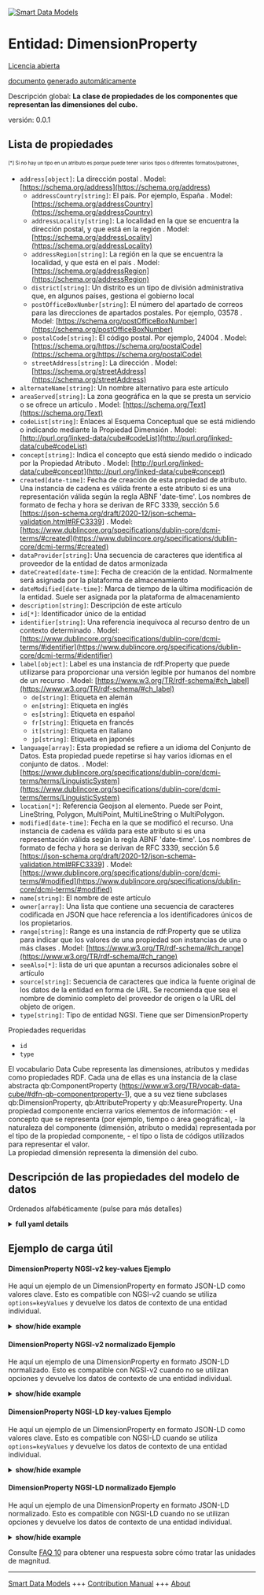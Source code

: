 <!-- 10-Header -->    
[![Smart Data Models](https://smartdatamodels.org/wp-content/uploads/2022/01/SmartDataModels_logo.png "Logo")](https://smartdatamodels.org)    
Entidad: DimensionProperty    
==========================<!-- /10-Header -->    
<!-- 15-License -->    
[Licencia abierta](https://github.com/smart-data-models//dataModel.STAT-DCAT-AP/blob/master/DimensionProperty/LICENSE.md)    
[documento generado automáticamente](https://docs.google.com/presentation/d/e/2PACX-1vTs-Ng5dIAwkg91oTTUdt8ua7woBXhPnwavZ0FxgR8BsAI_Ek3C5q97Nd94HS8KhP-r_quD4H0fgyt3/pub?start=false&loop=false&delayms=3000#slide=id.gb715ace035_0_60)    
<!-- /15-License -->    
<!-- 20-Description -->    
Descripción global: **La clase de propiedades de los componentes que representan las dimensiones del cubo.**    
versión: 0.0.1    
<!-- /20-Description -->    
<!-- 30-PropertiesList -->    
## Lista de propiedades    
<sup><sub>[*] Si no hay un tipo en un atributo es porque puede tener varios tipos o diferentes formatos/patrones</sub></sup>.    
- `address[object]`: La dirección postal  . Model: [https://schema.org/address](https://schema.org/address)	- `addressCountry[string]`: El país. Por ejemplo, España  . Model: [https://schema.org/addressCountry](https://schema.org/addressCountry)    
	- `addressLocality[string]`: La localidad en la que se encuentra la dirección postal, y que está en la región  . Model: [https://schema.org/addressLocality](https://schema.org/addressLocality)    
	- `addressRegion[string]`: La región en la que se encuentra la localidad, y que está en el país  . Model: [https://schema.org/addressRegion](https://schema.org/addressRegion)    
	- `district[string]`: Un distrito es un tipo de división administrativa que, en algunos países, gestiona el gobierno local      
	- `postOfficeBoxNumber[string]`: El número del apartado de correos para las direcciones de apartados postales. Por ejemplo, 03578  . Model: [https://schema.org/postOfficeBoxNumber](https://schema.org/postOfficeBoxNumber)    
	- `postalCode[string]`: El código postal. Por ejemplo, 24004  . Model: [https://schema.org/https://schema.org/postalCode](https://schema.org/https://schema.org/postalCode)    
	- `streetAddress[string]`: La dirección  . Model: [https://schema.org/streetAddress](https://schema.org/streetAddress)    
- `alternateName[string]`: Un nombre alternativo para este artículo  - `areaServed[string]`: La zona geográfica en la que se presta un servicio o se ofrece un artículo  . Model: [https://schema.org/Text](https://schema.org/Text)- `codeList[string]`: Enlaces al Esquema Conceptual que se está midiendo o indicando mediante la Propiedad Dimensión  . Model: [http://purl.org/linked-data/cube#codeList](http://purl.org/linked-data/cube#codeList)- `concept[string]`: Indica el concepto que está siendo medido o indicado por la Propiedad Atributo  . Model: [http://purl.org/linked-data/cube#concept](http://purl.org/linked-data/cube#concept)- `created[date-time]`: Fecha de creación de esta propiedad de atributo. Una instancia de cadena es válida frente a este atributo si es una representación válida según la regla ABNF 'date-time'. Los nombres de formato de fecha y hora se derivan de RFC 3339, sección 5.6 [https://json-schema.org/draft/2020-12/json-schema-validation.html#RFC3339]  . Model: [https://www.dublincore.org/specifications/dublin-core/dcmi-terms/#created](https://www.dublincore.org/specifications/dublin-core/dcmi-terms/#created)- `dataProvider[string]`: Una secuencia de caracteres que identifica al proveedor de la entidad de datos armonizada  - `dateCreated[date-time]`: Fecha de creación de la entidad. Normalmente será asignada por la plataforma de almacenamiento  - `dateModified[date-time]`: Marca de tiempo de la última modificación de la entidad. Suele ser asignada por la plataforma de almacenamiento  - `description[string]`: Descripción de este artículo  - `id[*]`: Identificador único de la entidad  - `identifier[string]`: Una referencia inequívoca al recurso dentro de un contexto determinado  . Model: [https://www.dublincore.org/specifications/dublin-core/dcmi-terms/#identifier](https://www.dublincore.org/specifications/dublin-core/dcmi-terms/#identifier)- `label[object]`: Label es una instancia de rdf:Property que puede utilizarse para proporcionar una versión legible por humanos del nombre de un recurso  . Model: [https://www.w3.org/TR/rdf-schema/#ch_label](https://www.w3.org/TR/rdf-schema/#ch_label)	- `de[string]`: Etiqueta en alemán      
	- `en[string]`: Etiqueta en inglés      
	- `es[string]`: Etiqueta en español      
	- `fr[string]`: Etiqueta en francés      
	- `it[string]`: Etiqueta en italiano      
	- `jp[string]`: Etiqueta en japonés      
- `language[array]`: Esta propiedad se refiere a un idioma del Conjunto de Datos. Esta propiedad puede repetirse si hay varios idiomas en el conjunto de datos.  . Model: [https://www.dublincore.org/specifications/dublin-core/dcmi-terms/terms/LinguisticSystem](https://www.dublincore.org/specifications/dublin-core/dcmi-terms/terms/LinguisticSystem)- `location[*]`: Referencia Geojson al elemento. Puede ser Point, LineString, Polygon, MultiPoint, MultiLineString o MultiPolygon.  - `modified[date-time]`: Fecha en la que se modificó el recurso. Una instancia de cadena es válida para este atributo si es una representación válida según la regla ABNF 'date-time'. Los nombres de formato de fecha y hora se derivan de RFC 3339, sección 5.6 [https://json-schema.org/draft/2020-12/json-schema-validation.html#RFC3339]  . Model: [https://www.dublincore.org/specifications/dublin-core/dcmi-terms/#modified](https://www.dublincore.org/specifications/dublin-core/dcmi-terms/#modified)- `name[string]`: El nombre de este artículo  - `owner[array]`: Una lista que contiene una secuencia de caracteres codificada en JSON que hace referencia a los identificadores únicos de los propietarios.  - `range[string]`: Range es una instancia de rdf:Property que se utiliza para indicar que los valores de una propiedad son instancias de una o más clases  . Model: [https://www.w3.org/TR/rdf-schema/#ch_range](https://www.w3.org/TR/rdf-schema/#ch_range)- `seeAlso[*]`: lista de uri que apuntan a recursos adicionales sobre el artículo  - `source[string]`: Secuencia de caracteres que indica la fuente original de los datos de la entidad en forma de URL. Se recomienda que sea el nombre de dominio completo del proveedor de origen o la URL del objeto de origen.  - `type[string]`: Tipo de entidad NGSI. Tiene que ser DimensionProperty  <!-- /30-PropertiesList -->    
<!-- 35-RequiredProperties -->    
Propiedades requeridas    
- `id`  - `type`  <!-- /35-RequiredProperties -->    
<!-- 40-RequiredProperties -->    
El vocabulario Data Cube representa las dimensiones, atributos y medidas como propiedades RDF. Cada una de ellas es una instancia de la clase abstracta qb:ComponentProperty (https://www.w3.org/TR/vocab-data-cube/#dfn-qb-componentproperty-1), que a su vez tiene subclases qb:DimensionProperty, qb:AttributeProperty y qb:MeasureProperty. Una propiedad componente encierra varios elementos de información: - el concepto que se representa (por ejemplo, tiempo o área geográfica), - la naturaleza del componente (dimensión, atributo o medida) representada por el tipo de la propiedad componente, - el tipo o lista de códigos utilizados para representar el valor.    
La propiedad dimensión representa la dimensión del cubo.    
<!-- /40-RequiredProperties -->    
<!-- 50-DataModelHeader -->    
## Descripción de las propiedades del modelo de datos    
Ordenados alfabéticamente (pulse para más detalles)    
<!-- /50-DataModelHeader -->    
<!-- 60-ModelYaml -->    
<details><summary><strong>full yaml details</strong></summary>      
```yaml    
DimensionProperty:      
  description: The class of component properties which represent the dimensions of the cube.      
  properties:      
    address:      
      description: The mailing address      
      properties:      
        addressCountry:      
          description: 'The country. For example, Spain'      
          type: string      
          x-ngsi:      
            model: https://schema.org/addressCountry      
            type: Property      
        addressLocality:      
          description: 'The locality in which the street address is, and which is in the region'      
          type: string      
          x-ngsi:      
            model: https://schema.org/addressLocality      
            type: Property      
        addressRegion:      
          description: 'The region in which the locality is, and which is in the country'      
          type: string      
          x-ngsi:      
            model: https://schema.org/addressRegion      
            type: Property      
        district:      
          description: 'A district is a type of administrative division that, in some countries, is managed by the local government'      
          type: string      
          x-ngsi:      
            type: Property      
        postOfficeBoxNumber:      
          description: 'The post office box number for PO box addresses. For example, 03578'      
          type: string      
          x-ngsi:      
            model: https://schema.org/postOfficeBoxNumber      
            type: Property      
        postalCode:      
          description: 'The postal code. For example, 24004'      
          type: string      
          x-ngsi:      
            model: https://schema.org/https://schema.org/postalCode      
            type: Property      
        streetAddress:      
          description: The street address      
          type: string      
          x-ngsi:      
            model: https://schema.org/streetAddress      
            type: Property      
        streetNr:      
          description: Number identifying a specific property on a public street      
          type: string      
          x-ngsi:      
            type: Property      
      type: object      
      x-ngsi:      
        model: https://schema.org/address      
        type: Property      
    alternateName:      
      description: An alternative name for this item      
      type: string      
      x-ngsi:      
        type: Property      
    areaServed:      
      description: The geographic area where a service or offered item is provided      
      type: string      
      x-ngsi:      
        model: https://schema.org/Text      
        type: Property      
    codeList:      
      description: Links to the Concept Schema which is being measured or indicated by the Dimension Property      
      type: string      
      x-ngsi:      
        model: "http://purl.org/linked-data/cube#codeList"      
        type: Relationship      
    concept:      
      description: Gives the concept which is being measured or indicated by the Attribute Property      
      type: string      
      x-ngsi:      
        model: "http://purl.org/linked-data/cube#concept"      
        type: Relationship      
    created:      
      description: "Date of creation of this attribute property. A string instance is valid against this attribute if it is a valid representation according to the 'date-time' ABNF rule. Date and time format names are derived from RFC 3339, section 5.6 [https://json-schema.org/draft/2020-12/json-schema-validation.html#RFC3339]"      
      format: date-time      
      type: string      
      x-ngsi:      
        model: "https://www.dublincore.org/specifications/dublin-core/dcmi-terms/#created"      
        type: Property      
    dataProvider:      
      description: A sequence of characters identifying the provider of the harmonised data entity      
      type: string      
      x-ngsi:      
        type: Property      
    dateCreated:      
      description: Entity creation timestamp. This will usually be allocated by the storage platform      
      format: date-time      
      type: string      
      x-ngsi:      
        type: Property      
    dateModified:      
      description: Timestamp of the last modification of the entity. This will usually be allocated by the storage platform      
      format: date-time      
      type: string      
      x-ngsi:      
        type: Property      
    description:      
      description: A description of this item      
      type: string      
      x-ngsi:      
        type: Property      
    id:      
      anyOf:      
        - description: Identifier format of any NGSI entity      
          maxLength: 256      
          minLength: 1      
          pattern: ^[\w\-\.\{\}\$\+\*\[\]`|~^@!,:\\]+$      
          type: string      
          x-ngsi:      
            type: Property      
        - description: Identifier format of any NGSI entity      
          format: uri      
          type: string      
          x-ngsi:      
            type: Property      
      description: Unique identifier of the entity      
      x-ngsi:      
        type: Property      
    identifier:      
      description: An unambiguous reference to the resource within a given context      
      type: string      
      x-ngsi:      
        model: "https://www.dublincore.org/specifications/dublin-core/dcmi-terms/#identifier"      
        type: Property      
    label:      
      description: 'Label is an instance of rdf:Property that may be used to provide a human-readable version of a resource''s name'      
      properties:      
        de:      
          description: Label in German language      
          type: string      
          x-ngsi:      
            type: Property      
        en:      
          description: Label in English      
          type: string      
          x-ngsi:      
            type: Property      
        es:      
          description: Label in Spanish      
          type: string      
          x-ngsi:      
            type: Property      
        fr:      
          description: Label in French      
          type: string      
          x-ngsi:      
            type: Property      
        it:      
          description: Label in Italian      
          type: string      
          x-ngsi:      
            type: Property      
        jp:      
          description: Label in Japanese      
          type: string      
          x-ngsi:      
            type: Property      
        zh:      
          description: Label in Chinese      
          type: string      
          x-ngsi:      
            type: Property      
      type: object      
      x-ngsi:      
        model: "https://www.w3.org/TR/rdf-schema/#ch_label"      
        type: Property      
    language:      
      description: This property refers to a language of the Dataset. This property can be repeated if there are multiple languages in the Dataset      
      items:      
        description: Each one of the languages      
        enum:      
          - en      
          - fr      
          - it      
          - es      
          - de      
          - jp      
          - zh      
        type: string      
        x-ngsi:      
          type: Property      
      type: array      
      x-ngsi:      
        model: https://www.dublincore.org/specifications/dublin-core/dcmi-terms/terms/LinguisticSystem      
        type: Property      
    location:      
      description: 'Geojson reference to the item. It can be Point, LineString, Polygon, MultiPoint, MultiLineString or MultiPolygon'      
      oneOf:      
        - description: Geojson reference to the item. Point      
          properties:      
            bbox:      
              items:      
                type: number      
              minItems: 4      
              type: array      
            coordinates:      
              items:      
                type: number      
              minItems: 2      
              type: array      
            type:      
              enum:      
                - Point      
              type: string      
          required:      
            - type      
            - coordinates      
          title: GeoJSON Point      
          type: object      
          x-ngsi:      
            type: GeoProperty      
        - description: Geojson reference to the item. LineString      
          properties:      
            bbox:      
              items:      
                type: number      
              minItems: 4      
              type: array      
            coordinates:      
              items:      
                items:      
                  type: number      
                minItems: 2      
                type: array      
              minItems: 2      
              type: array      
            type:      
              enum:      
                - LineString      
              type: string      
          required:      
            - type      
            - coordinates      
          title: GeoJSON LineString      
          type: object      
          x-ngsi:      
            type: GeoProperty      
        - description: Geojson reference to the item. Polygon      
          properties:      
            bbox:      
              items:      
                type: number      
              minItems: 4      
              type: array      
            coordinates:      
              items:      
                items:      
                  items:      
                    type: number      
                  minItems: 2      
                  type: array      
                minItems: 4      
                type: array      
              type: array      
            type:      
              enum:      
                - Polygon      
              type: string      
          required:      
            - type      
            - coordinates      
          title: GeoJSON Polygon      
          type: object      
          x-ngsi:      
            type: GeoProperty      
        - description: Geojson reference to the item. MultiPoint      
          properties:      
            bbox:      
              items:      
                type: number      
              minItems: 4      
              type: array      
            coordinates:      
              items:      
                items:      
                  type: number      
                minItems: 2      
                type: array      
              type: array      
            type:      
              enum:      
                - MultiPoint      
              type: string      
          required:      
            - type      
            - coordinates      
          title: GeoJSON MultiPoint      
          type: object      
          x-ngsi:      
            type: GeoProperty      
        - description: Geojson reference to the item. MultiLineString      
          properties:      
            bbox:      
              items:      
                type: number      
              minItems: 4      
              type: array      
            coordinates:      
              items:      
                items:      
                  items:      
                    type: number      
                  minItems: 2      
                  type: array      
                minItems: 2      
                type: array      
              type: array      
            type:      
              enum:      
                - MultiLineString      
              type: string      
          required:      
            - type      
            - coordinates      
          title: GeoJSON MultiLineString      
          type: object      
          x-ngsi:      
            type: GeoProperty      
        - description: Geojson reference to the item. MultiLineString      
          properties:      
            bbox:      
              items:      
                type: number      
              minItems: 4      
              type: array      
            coordinates:      
              items:      
                items:      
                  items:      
                    items:      
                      type: number      
                    minItems: 2      
                    type: array      
                  minItems: 4      
                  type: array      
                type: array      
              type: array      
            type:      
              enum:      
                - MultiPolygon      
              type: string      
          required:      
            - type      
            - coordinates      
          title: GeoJSON MultiPolygon      
          type: object      
          x-ngsi:      
            type: GeoProperty      
      x-ngsi:      
        type: GeoProperty      
    modified:      
      description: "Date on which the resource was changed. A string instance is valid against this attribute if it is a valid representation according to the 'date-time' ABNF rule. Date and time format names are derived from RFC 3339, section 5.6 [https://json-schema.org/draft/2020-12/json-schema-validation.html#RFC3339]"      
      format: date-time      
      type: string      
      x-ngsi:      
        model: "https://www.dublincore.org/specifications/dublin-core/dcmi-terms/#modified"      
        type: Property      
    name:      
      description: The name of this item      
      type: string      
      x-ngsi:      
        type: Property      
    owner:      
      description: A List containing a JSON encoded sequence of characters referencing the unique Ids of the owner(s)      
      items:      
        anyOf:      
          - description: Identifier format of any NGSI entity      
            maxLength: 256      
            minLength: 1      
            pattern: ^[\w\-\.\{\}\$\+\*\[\]`|~^@!,:\\]+$      
            type: string      
            x-ngsi:      
              type: Property      
          - description: Identifier format of any NGSI entity      
            format: uri      
            type: string      
            x-ngsi:      
              type: Property      
        description: Unique identifier of the entity      
        x-ngsi:      
          type: Property      
      type: array      
      x-ngsi:      
        type: Property      
    range:      
      description: 'Range is an instance of rdf:Property that is used to state that the values of a property are instances of one or more classes'      
      type: string      
      x-ngsi:      
        model: "https://www.w3.org/TR/rdf-schema/#ch_range"      
        type: Property      
    seeAlso:      
      description: list of uri pointing to additional resources about the item      
      oneOf:      
        - items:      
            format: uri      
            type: string      
          minItems: 1      
          type: array      
        - format: uri      
          type: string      
      x-ngsi:      
        type: Property      
    source:      
      description: 'A sequence of characters giving the original source of the entity data as a URL. Recommended to be the fully qualified domain name of the source provider, or the URL to the source object'      
      type: string      
      x-ngsi:      
        type: Property      
    type:      
      description: NGSI Entity type. It has to be DimensionProperty      
      enum:      
        - DimensionProperty      
      type: string      
      x-ngsi:      
        type: Property      
  required:      
    - id      
    - type      
  type: object      
  x-derived-from: https://joinup.ec.europa.eu/sites/default/files/distribution/access_url/2019-05/0812e528-c428-4832-b674-d5b9c68d1b42/StatDCAT-AP_1.0.1.pdf      
  x-disclaimer: 'Redistribution and use in source and binary forms, with or without modification, are permitted  provided that the license conditions are met. Copyleft (c) 2022 Contributors to Smart Data Models Program'      
  x-license-url: https://github.com/smart-data-models/dataModel.STAT-DCAT-AP/blob/master/DimensionProperty/LICENSE.md      
  x-model-schema: https://github.com/smart-data-models/dataModel.STAT-DCAT-AP/tree/master/DimensionPropertySTAT-DCAT-AP/schema.json      
  x-model-tags: INTERSTAT      
  x-version: 0.0.1      
```    
</details>      
<!-- /60-ModelYaml -->    
<!-- 70-MiddleNotes -->    
<!-- /70-MiddleNotes -->    
<!-- 80-Examples -->    
## Ejemplo de carga útil    
#### DimensionProperty NGSI-v2 key-values Ejemplo    
He aquí un ejemplo de un DimensionProperty en formato JSON-LD como valores clave. Esto es compatible con NGSI-v2 cuando se utiliza `options=keyValues` y devuelve los datos de contexto de una entidad individual.    
<details><summary><strong>show/hide example</strong></summary>      
```json  
{  
  "id": "urn:ngsi-ld:DimensionProperty:d3002",  
  "type": "DimensionProperty",  
  "language": [  
    "en",  
    "fr"  
  ],  
  "label": {  
    "en": "SDMX dimension ADJUSTMENT",  
    "fr": "Dimension SDMX ADJUSTMENT"  
  },  
  "codeList": "urn:ngsi-ld:ConceptSchema:ajustementsSaisonnier",  
  "concept": "urn:ngsi-ld:Concept:adjustment",  
  "created": "2022-01-15T07:00:00+00:00",  
  "identifier": "d3002",  
  "modified": "2022-01-15T07:30:00+00:00",  
  "range": "http://bauhaus/codes/AjustementSaisonnier"  
}  
```  
</details>    
#### DimensionProperty NGSI-v2 normalizado Ejemplo    
He aquí un ejemplo de una DimensionProperty en formato JSON-LD normalizado. Esto es compatible con NGSI-v2 cuando no se utilizan opciones y devuelve los datos de contexto de una entidad individual.    
<details><summary><strong>show/hide example</strong></summary>      
```json  
{  
  "id": "urn:ngsi-ld:DimensionProperty:d3002",  
  "type": "DimensionProperty",  
  "language": {  
    "type": "StructuredValue",  
    "value": [  
      "en",  
      "fr"  
    ]  
  },  
  "label": {  
    "type": "StructuredValue",  
    "value": {  
      "en": "SDMX dimension ADJUSTMENT",  
      "fr": "Dimension SDMX ADJUSTMENT"  
    }  
  },  
  "codeList": {  
    "type": "Text",  
    "value": "urn:ngsi-ld:ConceptSchema:ajustementsSaisonnier"  
  },  
  "concept": {  
    "type": "Text",  
    "value": "urn:ngsi-ld:Concept:adjustment"  
  },  
  "created": {  
    "type": "DateTime",  
    "value": "2022-01-15T07:00:00+00:00"  
  },  
  "identifier": {  
    "type": "Text",  
    "value": "d3002"  
  },  
  "modified": {  
    "type": "DateTime",  
    "value": "2022-01-15T07:30:00+00:00"  
  },  
  "range": {  
    "type": "Text",  
    "value": "http://bauhaus/codes/AjustementSaisonnier"  
  }  
}  
```  
</details>    
#### DimensionProperty NGSI-LD key-values Ejemplo    
He aquí un ejemplo de un DimensionProperty en formato JSON-LD como valores clave. Esto es compatible con NGSI-LD cuando se utiliza `options=keyValues` y devuelve los datos de contexto de una entidad individual.    
<details><summary><strong>show/hide example</strong></summary>      
```json  
{  
  "id": "urn:ngsi-ld:DimensionProperty:d3002",  
  "type": "DimensionProperty",  
  "language": [  
    "en",  
    "fr"  
  ],  
  "label": {  
    "en": "SDMX dimension ADJUSTMENT",  
    "fr": "Dimension SDMX ADJUSTMENT"  
  },  
  "codeList": "urn:ngsi-ld:ConceptSchema:ajustementsSaisonnier",  
  "concept": "urn:ngsi-ld:Concept:adjustment",  
  "created": "2022-01-15T07:00:00+00:00",  
  "identifier": "d3002",  
  "modified": "2022-01-15T07:30:00+00:00",  
  "range": "http://bauhaus/codes/AjustementSaisonnier",  
  "@context": [  
    "https://smart-data-models.github.io/dataModel.STAT-DCAT-AP/context.jsonld",  
    "https://uri.etsi.org/ngsi-ld/v1/ngsi-ld-core-context.jsonld"  
  ]  
}  
```  
</details>    
#### DimensionProperty NGSI-LD normalizado Ejemplo    
He aquí un ejemplo de una DimensionProperty en formato JSON-LD normalizado. Esto es compatible con NGSI-LD cuando no se utilizan opciones y devuelve los datos de contexto de una entidad individual.    
<details><summary><strong>show/hide example</strong></summary>      
```json  
{  
  "id": "urn:ngsi-ld:DimensionProperty:d3002",  
  "type": "DimensionProperty",  
  "language": {  
    "type": "Property",  
    "value": [  
      "en",  
      "fr"  
    ]  
  },  
  "label": {  
    "type": "Property",  
    "value": {  
      "en": "SDMX dimension ADJUSTMENT",  
      "fr": "Dimension SDMX ADJUSTMENT"  
    }  
  },  
  "codeList": {  
    "type": "Relationship",  
    "object": "urn:ngsi-ld:ConceptSchema:ajustementsSaisonnier"  
  },  
  "concept": {  
    "type": "Relationship",  
    "value": "urn:ngsi-ld:Concept:adjustment"  
  },  
  "created": {  
    "type": "Property",  
    "value": "2022-01-15T07:00:00+00:00"  
  },  
  "identifier": {  
    "type": "Property",  
    "value": "d3002"  
  },  
  "modified": {  
    "type": "Property",  
    "value": "2022-01-15T07:30:00+00:00"  
  },  
  "range": {  
    "type": "Property",  
    "value": "http://bauhaus/codes/AjustementSaisonnier"  
  },  
  "@context": [  
    "https://smart-data-models.github.io/dataModel.STAT-DCAT-AP/context.jsonld",  
    "https://uri.etsi.org/ngsi-ld/v1/ngsi-ld-core-context.jsonld"  
  ]  
}  
```  
</details><!-- /80-Examples -->    
<!-- 90-FooterNotes -->    
<!-- /90-FooterNotes -->    
<!-- 95-Units -->    
Consulte [FAQ 10](https://smartdatamodels.org/index.php/faqs/) para obtener una respuesta sobre cómo tratar las unidades de magnitud.    
<!-- /95-Units -->    
<!-- 97-LastFooter -->    
---    
[Smart Data Models](https://smartdatamodels.org) +++ [Contribution Manual](https://bit.ly/contribution_manual) +++ [About](https://bit.ly/Introduction_SDM)<!-- /97-LastFooter -->    
